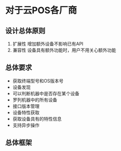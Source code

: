 # 对于云POS各厂商
## 设计总体原则
1. 扩展性
增加额外设备不影响已有API
2. 兼容性
设备具有额外功能时，用户不用关心额外功能

## 总体要求
+ 获取终端型号和OS版本号
+ 设备发现
+ 可以判断机器中是否存在某个设备
+ 罗列机器中的所有设备
+ 接口版本管理
+ 设备特性获取
+ 获取设备具有的特性信息
+ 支持异步操作

## 总体框架

